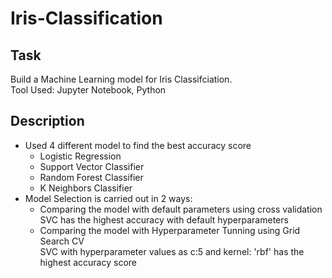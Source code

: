 # Iris-Classification
## Task
Build a Machine Learning model for Iris Classifciation.</br>
Tool Used: Jupyter Notebook, Python
## Description
- Used 4 different model to find the best accuracy score
  - Logistic Regression
  - Support Vector Classifier
  - Random Forest Classifier
  - K Neighbors Classifier
- Model Selection is carried out in 2 ways:
  - Comparing the model with default parameters using cross validation</br>
    SVC has the highest accuracy with default hyperparameters
  - Comparing the model with Hyperparameter Tunning using Grid Search CV</br>
    SVC with hyperparameter values as c:5 and kernel: 'rbf' has the highest accuracy score

